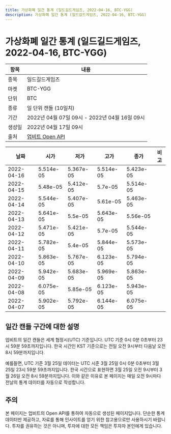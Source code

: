 ```yaml
---
title: 가상화폐 일간 통계 (일드길드게임즈, 2022-04-16, BTC-YGG)
description: 가상화폐 일간 통계 (일드길드게임즈, 2022-04-16, BTC-YGG)
---
```



가상화폐 일간 통계 (일드길드게임즈, 2022-04-16, BTC-YGG)
===

|항목|내용|
|--|--|
|종목|일드길드게임즈|
|마켓|BTC-YGG|
|단위|BTC|
|종류|일 단위 캔들 (10일치)|
|기간|2022년 04월 07일 09시 - 2022년 04월 16일 09시|
|생성일|2022년 04월 17일 09시|
|출처|[업비트 Open API](https://docs.upbit.com)|


|날짜|시가|저가|고가|종가|비고|
|--|--|--|--|--|--|
|2022-04-16|5.514e-05|5.367e-05|5.514e-05|5.423e-05|    |
|2022-04-15|5.48e-05|5.412e-05|5.7e-05|5.514e-05|    |
|2022-04-14|5.544e-05|5.407e-05|5.61e-05|5.463e-05|    |
|2022-04-13|5.641e-05|5.5e-05|5.643e-05|5.56e-05|    |
|2022-04-12|5.471e-05|5.421e-05|5.7e-05|5.544e-05|    |
|2022-04-11|5.782e-05|5.4e-05|5.844e-05|5.573e-05|    |
|2022-04-10|5.863e-05|5.767e-05|6.123e-05|5.794e-05|    |
|2022-04-09|5.942e-05|5.683e-05|5.969e-05|5.863e-05|    |
|2022-04-08|6.075e-05|5.85e-05|6.123e-05|5.943e-05|    |
|2022-04-07|5.902e-05|5.792e-05|6.144e-05|6.075e-05|    |


일간 캔들 구간에 대한 설명
---


업비트의 일간 캔들은 세계 협정시(UTC) 기준입니다. 
UTC 기준 0시 0분 0초부터 23시 59분 59초까지입니다. 
한국 시간인 KST 기준으로는 전일 오전 9시부터 다음날 오전 8시 59분까지입니다. 


예를들면, UTC 기준 3월 25일 데이터는 UTC 시준 3월 25일 0시 0분 0초부터 3월 25일 23시 59분 59초까지입니다. 
한국 시간으로 표현하면 3월 25일 오전 9시부터 3월 26일 오전 8시 59분까지입니다. 
이와 같은 이유로 본 페이지는 매일 오전 9시마다 전날의 통계 데이터를 자동으로 작성합니다. 


주의
---


본 페이지는 업비트의 Open API를 통하여 자동으로 생성된 페이지입니다. 
단순한 통계 데이터만 제공하고, 자료를 통해 인사이트를 얻기 위한 참고용으로만 사용하시기 바랍니다. 
투자를 권유하는 것은 아니며, 투자에 대한 모든 책임은 투자자 본인에게 있습니다. 
